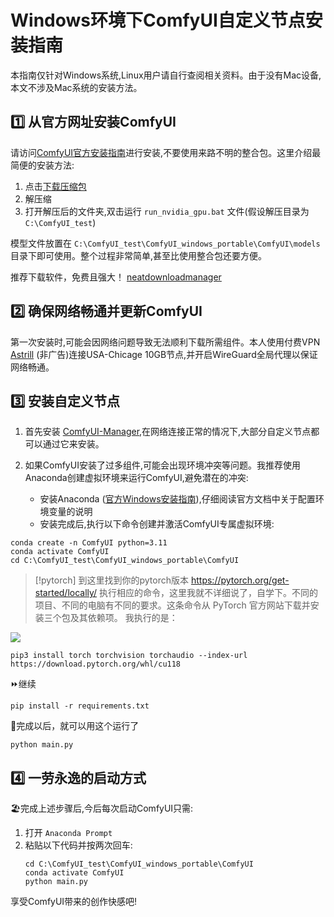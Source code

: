 
# Windows环境下ComfyUI自定义节点安装指南

本指南仅针对Windows系统,Linux用户请自行查阅相关资料。由于没有Mac设备,本文不涉及Mac系统的安装方法。

## 1️⃣ 从官方网址安装ComfyUI

请访问[ComfyUI官方安装指南](https://github.com/comfyanonymous/ComfyUI?tab=readme-ov-file#installing)进行安装,不要使用来路不明的整合包。这里介绍最简便的安装方法:

1. 点击[下载压缩包](https://github.com/comfyanonymous/ComfyUI/releases/download/latest/ComfyUI_windows_portable_nvidia_cu121_or_cpu.7z)
2. 解压缩
3. 打开解压后的文件夹,双击运行 `run_nvidia_gpu.bat` 文件(假设解压目录为 `C:\ComfyUI_test`)

模型文件放置在 `C:\ComfyUI_test\ComfyUI_windows_portable\ComfyUI\models` 目录下即可使用。整个过程非常简单,甚至比使用整合包还要方便。

推荐下载软件，免费且强大！
[neatdownloadmanager](https://www.neatdownloadmanager.com/index.php/en/)

## 2️⃣ 确保网络畅通并更新ComfyUI

第一次安装时,可能会因网络问题导致无法顺利下载所需组件。本人使用付费VPN [Astrill](https://www.astrill.com/) (非广告)连接USA-Chicage 10GB节点,并开启WireGuard全局代理以保证网络畅通。

## 3️⃣ 安装自定义节点

1. 首先安装 [ComfyUI-Manager](https://github.com/ltdrdata/ComfyUI-Manager),在网络连接正常的情况下,大部分自定义节点都可以通过它来安装。

2. 如果ComfyUI安装了过多组件,可能会出现环境冲突等问题。我推荐使用Anaconda创建虚拟环境来运行ComfyUI,避免潜在的冲突:

   - 安装Anaconda ([官方Windows安装指南](https://docs.anaconda.com/free/anaconda/install/windows/)),仔细阅读官方文档中关于配置环境变量的说明
   - 安装完成后,执行以下命令创建并激活ComfyUI专属虚拟环境:

```
conda create -n ComfyUI python=3.11
conda activate ComfyUI
cd C:\ComfyUI_test\ComfyUI_windows_portable\ComfyUI
```
> [!pytorch]
> 到这里找到你的pytorch版本
> https://pytorch.org/get-started/locally/
> 执行相应的命令，这里我就不详细说了，自学下。不同的项目、不同的电脑有不同的要求。这条命令从 PyTorch 官方网站下载并安装三个包及其依赖项。
> 我执行的是：

![](../images/PytorchInstall.jpg)

```
pip3 install torch torchvision torchaudio --index-url https://download.pytorch.org/whl/cu118
```
⏩继续
```
pip install -r requirements.txt
```
🏃完成以后，就可以用这个运行了
```
python main.py
```
## 4️⃣ 一劳永逸的启动方式

🏖️完成上述步骤后,今后每次启动ComfyUI只需:

1. 打开 `Anaconda Prompt` 
2. 粘贴以下代码并按两次回车:
   ```
   cd C:\ComfyUI_test\ComfyUI_windows_portable\ComfyUI  
   conda activate ComfyUI
   python main.py
   ```

享受ComfyUI带来的创作快感吧!
